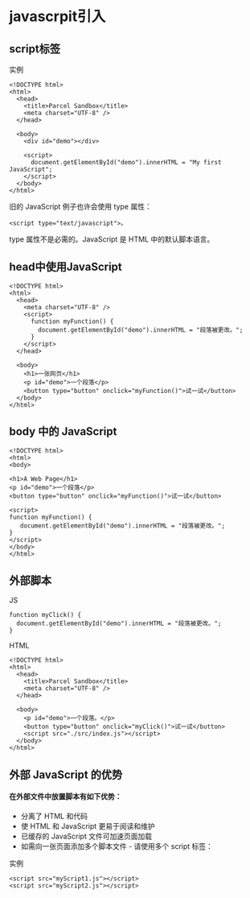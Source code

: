 # javascrpit引入
## script标签
实例
```
<!DOCTYPE html>
<html>
  <head>
    <title>Parcel Sandbox</title>
    <meta charset="UTF-8" />
  </head>

  <body>
    <div id="demo"></div>

    <script>
      document.getElementById("demo").innerHTML = "My first JavaScript";
    </script>
  </body>
</html>

```

旧的 JavaScript 例子也许会使用 type 属性：

```
<script type="text/javascript">。
```

type 属性不是必需的。JavaScript 是 HTML 中的默认脚本语言。  

## head中使用JavaScript

```
<!DOCTYPE html>
<html>
  <head>
    <meta charset="UTF-8" />
    <script>
      function myFunction() {
        document.getElementById("demo").innerHTML = "段落被更改。";
      }
    </script>
  </head>

  <body>
    <h1>一张网页</h1>
    <p id="demo">一个段落</p>
    <button type="button" onclick="myFunction()">试一试</button>
  </body>
</html>
```
## body 中的 JavaScript
```
<!DOCTYPE html>
<html>
<body> 

<h1>A Web Page</h1>
<p id="demo">一个段落</p>
<button type="button" onclick="myFunction()">试一试</button>

<script>
function myFunction() {
   document.getElementById("demo").innerHTML = "段落被更改。";
}
</script>
</body>
</html>
```

## 外部脚本
JS
```
function myClick() {
  document.getElementById("demo").innerHTML = "段落被更改。";
}
```
HTML
```
<!DOCTYPE html>
<html>
  <head>
    <title>Parcel Sandbox</title>
    <meta charset="UTF-8" />
  </head>

  <body>
    <p id="demo">一个段落。</p>
    <button type="button" onclick="myClick()">试一试</button>
    <script src="./src/index.js"></script>
  </body>
</html>
```


## 外部 JavaScript 的优势
#### 在外部文件中放置脚本有如下优势：

- 分离了 HTML 和代码
- 使 HTML 和 JavaScript 更易于阅读和维护
- 已缓存的 JavaScript 文件可加速页面加载
- 如需向一张页面添加多个脚本文件 - 请使用多个 script 标签：

实例
```
<script src="myScript1.js"></script>
<script src="myScript2.js"></script>
```
